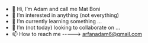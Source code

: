 - 👋 Hi, I’m Adam and call me Mat Boni
- 👀 I’m interested in anything (not everything)
- 🌱 I’m currently learning something ... 
- 💞️ I’m (not today) looking to collaborate on ...
- 📫 How to reach me -----> arfanadam6@gmail.com

<!---
arfanadam/arfanadam is a ✨ special ✨ repository because its `README.md` (this file) appears on your GitHub profile.
You can click the Preview link to take a look at your changes.
--->
